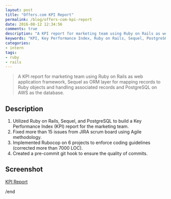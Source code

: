 ```yaml
---
layout: post
title: "Offers.com KPI Report"
permalink: /blog/offers-com-kpi-report
date: 2016-08-12 12:34:56
comments: true
description: "A KPI report for marketing team using Ruby on Rails as web application framework, Sequel as ORM layer for mapping records to Ruby objects and handling associated records and PostgreSQL on AWS as the database."
keywords: "KPI, Key Performance Index, Ruby on Rails, Sequel, PostgreSQL, MVC, JIRA, Angile, Rubocop, pre-commit Git hook"
categories:
- intern
tags:
- ruby
- rails
---
```


> A KPI report for marketing team using Ruby on Rails as web application framework, Sequel as ORM layer for mapping records to Ruby objects and handling associated records and PostgreSQL on AWS as the database.

## Description

1. Utilized Ruby on Rails, Sequel, and PostgreSQL to build a Key Performance Index (KPI) report for the marketing team.
2. Fixed more than 15 issues from JIRA scrum board using Agile methodology.
3. Implemented Rubocop on 6 projects to enforce coding guidelines (corrected more than 7000 LOC).
4. Created a pre-commit git hook to ensure the quality of commits.

## Screenshot

<a href="https://goo.gl/4NksO9" class="swipebox" rel="gallery" title="kpi-report" target="_blank">KPI Report</a>

/end
